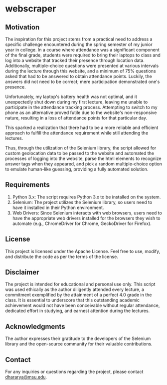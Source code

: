 # webscraper

## Motivation

The inspiration for this project stems from a practical need to address a specific challenge encountered during the spring semester of my junior year in college. In a course where attendance was a significant component of the final grade, students were required to bring their laptops to class and log into a website that tracked their presence through location data. Additionally, multiple-choice questions were presented at various intervals during the lecture through this website, and a minimum of 75% questions asked that had to be answered to obtain attendance points. Luckily, the answers did not need to be correct; mere participation demonstrated one's presence.

Unfortunately, my laptop's battery health was not optimal, and it unexpectedly shut down during my first lecture, leaving me unable to participate in the attendance tracking process. Attempting to switch to my phone as an alternative proved futile due to the website's non-responsive nature, resulting in a loss of attendance points for that particular day.

This sparked a realization that there had to be a more reliable and efficient approach to fulfill the attendance requirement while still attending the lectures.

Thus, through the utilization of the Selenium library, the script allowed for custom geolocation data to be passed to the website and automated the processes of logging into the website, parse the html elements to recognize answer tags when they appeared, and pick a random multiple-choice option to emulate human-like guessing, providing a fully automated solution.

## Requirements

1. Python 3.x: The script requires Python 3.x to be installed on the system.
2. Selenium: The project utilizes the Selenium library, so users need to have it installed in their Python environment.
3. Web Drivers: Since Selenium interacts with web browsers, users need to have the appropriate web drivers installed for the browsers they wish to automate (e.g., ChromeDriver for Chrome, GeckoDriver for Firefox).

## License

This project is licensed under the Apache License. Feel free to use, modify, and distribute the code as per the terms of the license.

## Disclaimer

The project is intended for educational and personal use only. This script was used ethically as the author diligently attended every lecture, a commitment exemplified by the attainment of a perfect 4.0 grade in the class. It is essential to underscore that this outstanding academic achievement would not have been conceivable without regular attendance, dedicated effort in studying, and earnest attention during the lectures.

## Acknowledgments

The author expresses their gratitude to the developers of the Selenium library and the open-source community for their valuable contributions.

## Contact

For any inquiries or questions regarding the project, please contact dhararya@msu.edu.

